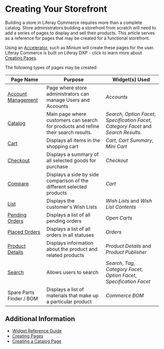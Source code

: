 # Creating Your Storefront

Building a store in Liferay Commerce requires more than a complete catalog. Store administrators building a storefront from scratch will need to add a series of pages to display and sell their products. This article serves as a reference for pages that may be created for a functional storefront.

Using an [Accelerator](../../../getting-started/accelerators/README.md), such as Minium will create these pages for the user. Liferay Commerce is built on Liferay DXP - click to learn more about [Creating Pages](https://help.liferay.com/hc/en-us/articles/360018171291-Creating-Pages).

The following types of pages may be created:

| Page Name | Purpose | Widget(s) Used |
| --- | --- | --- |
| [Account Management](../account-management/README.md) | Page where store administrators can manage Users and Accounts | _Accounts_ |
| [Catalog](../catalog/README.md) | Main page where customers can search for products and refine their search results. | _Search_, _Option Facet_, _Specification Facet_, _Category Facet_ and _Search Results_.|
| [Cart](../cart/README.md) | Displays all items in the shopping cart | _Cart_, _Cart Summary_, _Mini Cart_ |
| [Checkout](../checkout/README.md) | Displays a summary of all selected goods for purchase | _Checkout_ |
| [Compare](../compare/README.md) | Displays a side by side comparison of the different selected products | _Cart_ |
| [List](../list/README.md) | Displays the customer's Wish Lists | _Wish Lists_ and _Wish List Contents_ |
| [Pending Orders](../pending-orders/README.md) | Displays a list of all pending orders | _Open Carts_ |
| [Placed Orders](../placed-orders/README.md) | Displays a list of all orders in all statuses | _Orders_ |
| [Product Details](../product-details/README.md) | Displays information about the product and related products | _Product Details_ and _Product Publisher_ |
| [Search](../search/README.md) | Allows users to search | _Search_, _Tag_, _Category Facet_, _Option Facet_, _Specification Facet_ |
| Spare Parts Finder / BOM| Displays a list of materials that make up a particular product | _Commerce BOM_ |

## Additional Information

* [Widget Reference Guide](../widget-reference/README.md)
* [Creating Pages](https://help.liferay.com/hc/en-us/articles/360018171291-Creating-Pages)
* [Creating a Catalog Page](../creating-a-catalog-page/README.md)
